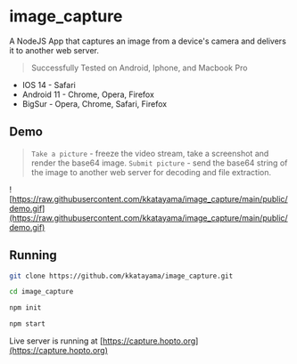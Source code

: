 # image_capture
A NodeJS App that captures an image from a device's camera and delivers it to another web server.
> Successfully Tested on Android, Iphone, and Macbook Pro
* IOS 14 - Safari
* Android 11 - Chrome, Opera, Firefox
* BigSur - Opera, Chrome, Safari, Firefox

## Demo
> `Take a picture` - freeze the video stream, take a screenshot and render the base64 image.
> `Submit picture` - send the base64 string of the image to another web server for decoding and file extraction.

![https://raw.githubusercontent.com/kkatayama/image_capture/main/public/demo.gif](https://raw.githubusercontent.com/kkatayama/image_capture/main/public/demo.gif)

## Running

```bash 
git clone https://github.com/kkatayama/image_capture.git

cd image_capture

npm init

npm start
```

Live server is running at [https://capture.hopto.org](https://capture.hopto.org)
